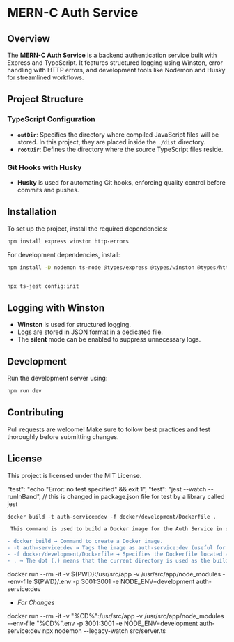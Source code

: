 # MERN-C Auth Service

## Overview

The **MERN-C Auth Service** is a backend authentication service built with Express and TypeScript. It features structured logging using Winston, error handling with HTTP errors, and development tools like Nodemon and Husky for streamlined workflows.

## Project Structure

### TypeScript Configuration

- **`outDir`**: Specifies the directory where compiled JavaScript files will be stored. In this project, they are placed inside the `./dist` directory.
- **`rootDir`**: Defines the directory where the source TypeScript files reside.

### Git Hooks with Husky

- **Husky** is used for automating Git hooks, enforcing quality control before commits and pushes.

## Installation

To set up the project, install the required dependencies:

```sh
npm install express winston http-errors
```

For development dependencies, install:

```sh
npm install -D nodemon ts-node @types/express @types/winston @types/http-errors jest ts-jest @types/jest supertest @types/supertest
```

```sh

npx ts-jest config:init

```

## Logging with Winston

- **Winston** is used for structured logging.
- Logs are stored in JSON format in a dedicated file.
- The **silent** mode can be enabled to suppress unnecessary logs.

## Development

Run the development server using:

```sh
npm run dev
```

## Contributing

Pull requests are welcome! Make sure to follow best practices and test thoroughly before submitting changes.

## License

This project is licensed under the MIT License.

"test": "echo \"Error: no test specified\" && exit 1",
"test": "jest --watch --runInBand", // this is changed in package.json file for test by a library called jest

`docker build -t auth-service:dev -f docker/development/Dockerfile .`

```sh
 This command is used to build a Docker image for the Auth Service in development mode. Let's break it down:

- docker build → Command to create a Docker image.
- -t auth-service:dev → Tags the image as auth-service:dev (useful for versioning).
- -f docker/development/Dockerfile → Specifies the Dockerfile located at docker/development/Dockerfile.
- . → The dot (.) means that the current directory is used as the build context.
```

docker run --rm -it -v ${PWD}:/usr/src/app -v /usr/src/app/node_modules --env-file ${PWD}/.env -p 3001:3001 -e NODE_ENV=development auth-service:dev

- _For Changes_

docker run --rm -it -v "%CD%":/usr/src/app -v /usr/src/app/node_modules --env-file "%CD%"\.env -p 3001:3001 -e NODE_ENV=development auth-service:dev npx nodemon --legacy-watch src/server.ts
